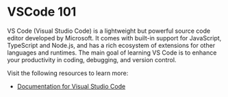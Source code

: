 # VSCode 101

VS Code (Visual Studio Code) is a lightweight but powerful source code editor developed by Microsoft. It comes with built-in support for JavaScript, TypeScript and Node.js, and has a rich ecosystem of extensions for other languages and runtimes. The main goal of learning VS Code is to enhance your productivity in coding, debugging, and version control.

Visit the following resources to learn more:

- [Documentation for Visual Studio Code](https://code.visualstudio.com/docs)
